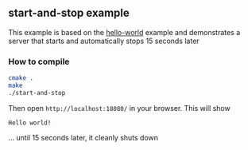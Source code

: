 ## start-and-stop example

This example is based on the [hello-world](../hello-world/) example and demonstrates a server that starts and automatically stops 15 seconds later

### How to compile

```bash
cmake .
make
./start-and-stop
```

Then open `http://localhost:18080/` in your browser.
This will show

```
Hello world!
```
... until 15 seconds later, it cleanly shuts down